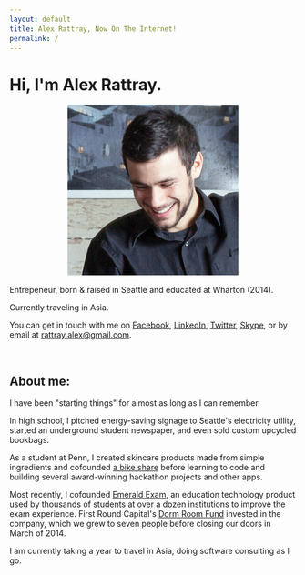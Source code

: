 ```yaml
---
layout: default
title: Alex Rattray, Now On The Internet!
permalink: /
---
```


<h1 class='page-header'>Hi, I'm Alex Rattray.</h1>
<div class="row">

  <div 
    class="col-sm-4"
    style="text-align:center;">
    <img
      style="max-height: 300px;"
      class="img-thumbnail"
      src="/images/alex_drf.jpg">
  </div>

  <div class="col-sm-8">
    <p class="lead">
      Entrepeneur, born &amp; raised in Seattle and educated at Wharton (2014).
    </p><p class="lead">
      Currently traveling in Asia.
    </p>
    <p>
      You can get in touch with me on
      <a href="http://facebook.com/rattray.alex">Facebook</a>,
      <a href="http://www.linkedin.com/pub/alex-rattray/18/938/397">LinkedIn</a>,
      <a href="http://twitter.com/RattrayAlex">Twitter</a>,
      <a href="skype:rattrayalex" title="rattrayalex">Skype</a>,
      or by email at
      <a href="mailto:rattray.alex+.com@gmail.com">rattray.alex@gmail.com</a>.
    </p>
  </div>
</div>

<br>

<h2 class="page-header">About me:</h2>
<p class="lead">
  I have been "starting things" for almost as long as I can remember.
</p>
<p class="lead">
  In high school,
  I pitched energy-saving signage to Seattle's electricity utility,
  started an underground student newspaper,
  and even sold custom upcycled bookbags.
</p>
<p class="lead">
  As a student at Penn,
  I created skincare products made from simple ingredients and
  cofounded <a href="http://penncycle.org">a bike share</a>
  before learning to code and
  building several award-winning hackathon projects and other apps.
</p>
<p class="lead">
  Most recently, I cofounded
  <a href="http://emeraldexam.com">Emerald Exam</a>,
  an education technology product used by thousands of students at
  over a dozen institutions to improve the exam experience.
  First Round Capital's
  <a href="http://dormroomfund.com">Dorm Room Fund</a>
  invested in the company, which we grew to seven people before closing
  our doors in March of 2014.
</p>
<p class="lead">
  I am currently taking a year to travel in Asia,
  doing software consulting as I go.
</p>